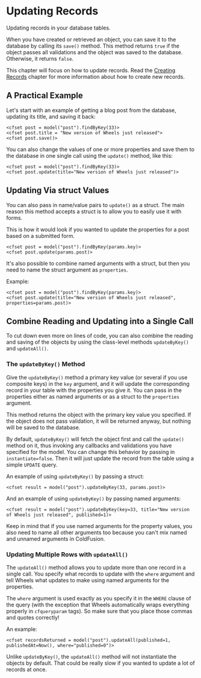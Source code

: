 # Updating Records

<p class="intro">Updating records in your database tables.</p>

When you have created or retrieved an object, you can save it to the database by calling its `save()` method. This method returns `true` if the object passes all validations and the object was saved to the database. Otherwise, it returns `false`.

This chapter will focus on how to update records. Read the [Creating Records][1] chapter for more information about how to create new records.

## A Practical Example

Let's start with an example of getting a blog post from the database, updating its title, and saving it back:

	<cfset post = model("post").findByKey(33)>
	<cfset post.title = "New version of Wheels just released">
	<cfset post.save()>

You can also change the values of one or more properties and save them to the database in one single call using the `update()` method, like this:

	<cfset post = model("post").findByKey(33)>
	<cfset post.update(title="New version of Wheels just released")>

## Updating Via struct Values

You can also pass in name/value pairs to `update()` as a struct. The main reason this method accepts a struct is to allow you to easily use it with forms.

This is how it would look if you wanted to update the properties for a post based on a submitted form.

	<cfset post = model("post").findByKey(params.key)>
	<cfset post.update(params.post)>

It's also possible to combine named arguments with a struct, but then you need to name the struct argument as `properties`.

Example:

	<cfset post = model("post").findByKey(params.key)>
	<cfset post.update(title="New version of Wheels just released", properties=params.post)>

## Combine Reading and Updating into a Single Call

To cut down even more on lines of code, you can also combine the reading and saving of the objects by using the class-level methods `updateByKey()` and `updateAll()`.

### The `updateByKey()` Method

Give the `updateByKey()` method a primary key value (or several if you use composite keys) in the `key` argument, and it will update the corresponding record in your table with the properties you give it. You can pass in the properties either as named arguments or as a struct to the `properties` argument.

This method returns the object with the primary key value you specified. If the object does not pass validation, it will be returned anyway, but nothing will be saved to the database.

By default, `updateByKey()` will fetch the object first and call the `update()` method on it, thus invoking any callbacks and validations you have specified for the model. You can change this behavior by passing in `instantiate=false`. Then it will just update the record from the table using a simple `UPDATE` query.

An example of using `updateByKey()` by passing a struct:

	<cfset result = model("post").updateByKey(33, params.post)>

And an example of using `updateByKey()` by passing named arguments:

	<cfset result = model("post").updateByKey(key=33, title="New version of Wheels just released", published=1)>

Keep in mind that if you use named arguments for the property values, you also need to name all other arguments too because you can't mix named and unnamed arguments in ColdFusion.

### Updating Multiple Rows with `updateAll()`

The `updateAll()` method allows you to update more than one record in a single call. You specify what records to update with the `where` argument and tell Wheels what updates to make using named arguments for the properties.

The `where` argument is used exactly as you specify it in the `WHERE` clause of the query (with the exception that Wheels automatically wraps everything properly in `cfqueryparam` tags). So make sure that you place those commas and quotes correctly!

An example:

	<cfset recordsReturned = model("post").updateAll(published=1, publishedAt=Now(), where="published=0")>

Unlike `updateByKey()`, the `updateAll()` method will not instantiate the objects by default. That could be really slow if you wanted to update a lot of records at once.

[1]: Creating%20Records.md